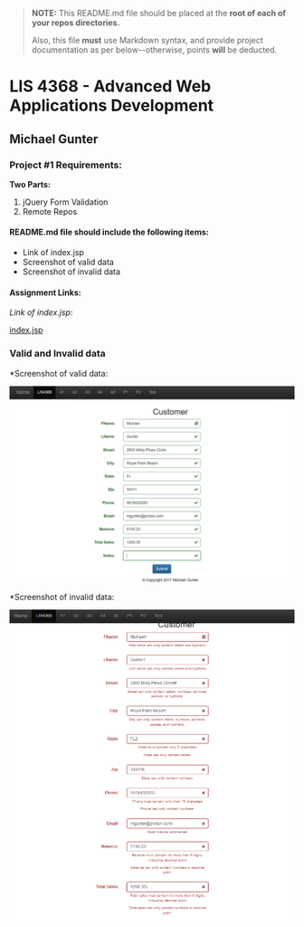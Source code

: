 > **NOTE:** This README.md file should be placed at the **root of each of your repos directories.**
>
>Also, this file **must** use Markdown syntax, and provide project documentation as per below--otherwise, points **will** be deducted.
>
>

# LIS 4368 - Advanced Web Applications Development

## Michael Gunter

### Project #1 Requirements:

**Two Parts:**
1. jQuery Form Validation
2. Remote Repos

#### README.md file should include the following items:

* Link of index.jsp
* Screenshot of valid data
* Screenshot of invalid data

#### Assignment Links:

*Link of index.jsp*:

[index.jsp](./index.jsp)

### Valid and Invalid data

*Screenshot of valid data:

![Valid Data](img/valid.png)

*Screenshot of invalid data:

![Invalid Data](img/invalid.png)
